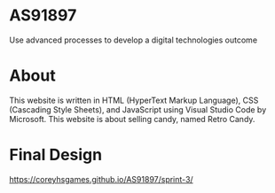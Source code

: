 # AS91897
Use advanced processes to develop a digital technologies outcome

# About
This website is written in HTML (HyperText Markup Language), CSS (Cascading Style Sheets), and JavaScript using Visual Studio Code by Microsoft. This website is about selling candy, named Retro Candy.

# Final Design
https://coreyhsgames.github.io/AS91897/sprint-3/
